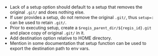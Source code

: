 
* Lack of a setup option should default to a setup that removes the original `.git/` and does nothing else.
* If user provides a setup, do not remove the original `.git/`, thus `setup=:` can be used to retain `.git/`.
* Prior to executing setup, create a `$regis_parent_dir/${regis_id}.git` and place copy of original `.git/` in it.
* Add destination option relative to HOME directory. 
* Mention in some documentation that setup function can be used to export the destination path to env vars. 


